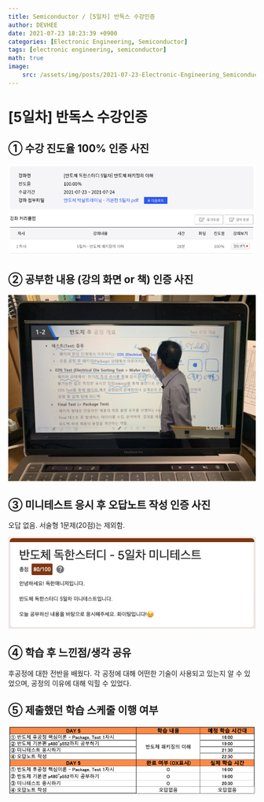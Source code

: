 ```yaml
---
title: Semiconductor / [5일차] 반독스 수강인증
author: DEVHEE
date: 2021-07-23 18:23:39 +0900
categories: [Electronic Engineering, Semiconductor]
tags: [electronic engineering, semiconductor]
math: true
image:
    src: /assets/img/posts/2021-07-23-Electronic-Engineering_Semiconductor_5일차-반독스-수강인증/preview.jpg
---
```


# **[5일차] 반독스 수강인증**

## **① 수강 진도율 100% 인증 사진**

![Fig. 1](/assets/img/posts/2021-07-23-Electronic-Engineering_Semiconductor_5일차-반독스-수강인증/fig_1.png)

## **② 공부한 내용 (강의 화면 or 책) 인증 사진**

![Fig. 2](/assets/img/posts/2021-07-23-Electronic-Engineering_Semiconductor_5일차-반독스-수강인증/fig_2.JPG)

## **③ 미니테스트 응시 후 오답노트 작성 인증 사진**

오답 없음. 서술형 1문제(20점)는 제외함.

![Fig. 3](/assets/img/posts/2021-07-23-Electronic-Engineering_Semiconductor_5일차-반독스-수강인증/fig_3.png)

## **④ 학습 후 느낀점/생각 공유**

후공정에 대한 전반을 배웠다. 각 공정에 대해 어떤한 기술이 사용되고 있는지 알 수 있었으며, 공정의 이유에 대해 익힐 수 있었다. 

## **⑤ 제출했던 학습 스케줄 이행 여부**

![Fig. 5](/assets/img/posts/2021-07-23-Electronic-Engineering_Semiconductor_5일차-반독스-수강인증/fig_5.png)